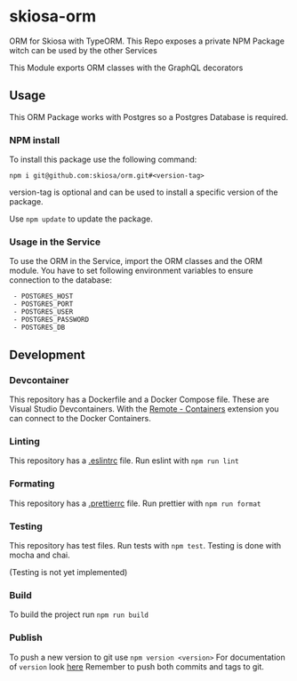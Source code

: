 # skiosa-orm
ORM for Skiosa with TypeORM.
This Repo exposes a private NPM Package witch can be used by the other Services

This Module exports ORM classes with the GraphQL decorators


## Usage
This ORM Package works with Postgres so a Postgres Database is required.

### NPM install
To install this package use the following command:
```
npm i git@github.com:skiosa/orm.git#<version-tag>
```
version-tag is optional and can be used to install a specific version of the package.

Use `npm update` to update the package.

### Usage in the Service
To use the ORM in the Service, import the ORM classes and the ORM module.
You have to set following environment variables to ensure connection to the database:
```
 - POSTGRES_HOST
 - POSTGRES_PORT
 - POSTGRES_USER
 - POSTGRES_PASSWORD
 - POSTGRES_DB
```
## Development

### Devcontainer
This repository has a Dockerfile and a Docker Compose file. These are Visual Studio Devcontainers.
With the [Remote - Containers](https://marketplace.visualstudio.com/items?itemName=ms-vscode-remote.remote-containers) extension you can connect to the Docker Containers.

### Linting
This repository has a [.eslintrc](.eslintrc) file. Run eslint with `npm run lint`

### Formating
This repository has a [.prettierrc](.prettierrc) file. Run prettier with `npm run format`

### Testing
This repository has test files. Run tests with `npm test`.
Testing is done with mocha and chai.

(Testing is not yet implemented)

### Build
To build the project run `npm run build`

### Publish
To push a new version to git use `npm version <version>`
For documentation of `version` look [here](https://docs.npmjs.com/cli/version)
Remember to push both commits and tags to git.
